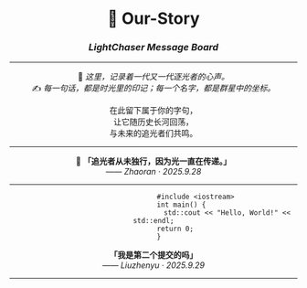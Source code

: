 <div align="center">

# 🌌 Our-Story  
### *LightChaser Message Board*  

---

💫 *这里，记录着一代又一代逐光者的心声。*  
✍️ *每一句话，都是时光里的印记；每一个名字，都是群星中的坐标。*  

在此留下属于你的字句，  
让它随历史长河回荡，  
与未来的追光者们共鸣。  

---

🌟 **「追光者从未独行，因为光一直在传递。」**  
  —— *Zhaoran · 2025.9.28*  

---

```
                                    #include <iostream>                                   
                                    int main() {                                          
                                    std::cout << "Hello, World!" << std::endl;
                                    return 0;                                 
                                    }                                                     
```

**「我是第二个提交的吗」**     
—— *Liuzhenyu · 2025.9.29*  

---
